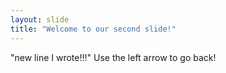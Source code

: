 ```yaml
---
layout: slide
title: "Welcome to our second slide!"
---
```

"new line I wrote!!!"
Use the left arrow to go back!
